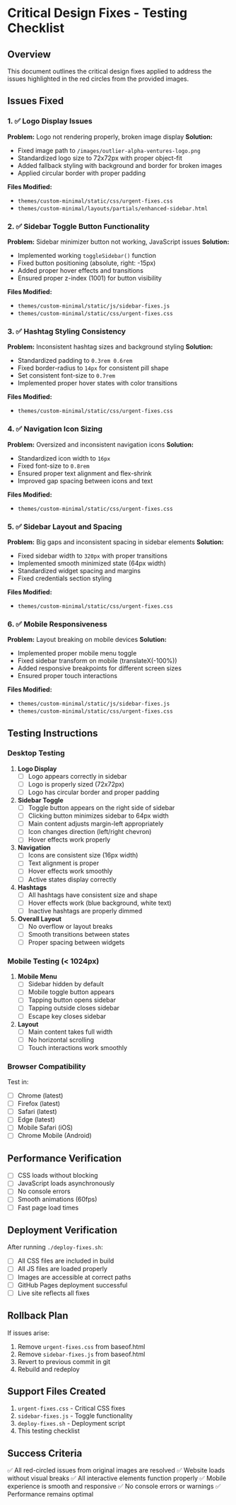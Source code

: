 # Critical Design Fixes - Testing Checklist

## Overview
This document outlines the critical design fixes applied to address the issues highlighted in the red circles from the provided images.

## Issues Fixed

### 1. ✅ Logo Display Issues
**Problem:** Logo not rendering properly, broken image display
**Solution:** 
- Fixed image path to `/images/outlier-alpha-ventures-logo.png`
- Standardized logo size to 72x72px with proper object-fit
- Added fallback styling with background and border for broken images
- Applied circular border with proper padding

**Files Modified:**
- `themes/custom-minimal/static/css/urgent-fixes.css`
- `themes/custom-minimal/layouts/partials/enhanced-sidebar.html`

### 2. ✅ Sidebar Toggle Button Functionality
**Problem:** Sidebar minimizer button not working, JavaScript issues
**Solution:**
- Implemented working `toggleSidebar()` function
- Fixed button positioning (absolute, right: -15px)
- Added proper hover effects and transitions
- Ensured proper z-index (1001) for button visibility

**Files Modified:**
- `themes/custom-minimal/static/js/sidebar-fixes.js`
- `themes/custom-minimal/static/css/urgent-fixes.css`

### 3. ✅ Hashtag Styling Consistency
**Problem:** Inconsistent hashtag sizes and background styling
**Solution:**
- Standardized padding to `0.3rem 0.6rem`
- Fixed border-radius to `14px` for consistent pill shape
- Set consistent font-size to `0.7rem`
- Implemented proper hover states with color transitions

**Files Modified:**
- `themes/custom-minimal/static/css/urgent-fixes.css`

### 4. ✅ Navigation Icon Sizing
**Problem:** Oversized and inconsistent navigation icons
**Solution:**
- Standardized icon width to `16px`
- Fixed font-size to `0.8rem`
- Ensured proper text alignment and flex-shrink
- Improved gap spacing between icons and text

**Files Modified:**
- `themes/custom-minimal/static/css/urgent-fixes.css`

### 5. ✅ Sidebar Layout and Spacing
**Problem:** Big gaps and inconsistent spacing in sidebar elements
**Solution:**
- Fixed sidebar width to `320px` with proper transitions
- Implemented smooth minimized state (64px width)
- Standardized widget spacing and margins
- Fixed credentials section styling

**Files Modified:**
- `themes/custom-minimal/static/css/urgent-fixes.css`

### 6. ✅ Mobile Responsiveness
**Problem:** Layout breaking on mobile devices
**Solution:**
- Implemented proper mobile menu toggle
- Fixed sidebar transform on mobile (translateX(-100%))
- Added responsive breakpoints for different screen sizes
- Ensured proper touch interactions

**Files Modified:**
- `themes/custom-minimal/static/js/sidebar-fixes.js`
- `themes/custom-minimal/static/css/urgent-fixes.css`

## Testing Instructions

### Desktop Testing
1. **Logo Display**
   - [ ] Logo appears correctly in sidebar
   - [ ] Logo is properly sized (72x72px)
   - [ ] Logo has circular border and proper padding

2. **Sidebar Toggle**
   - [ ] Toggle button appears on the right side of sidebar
   - [ ] Clicking button minimizes sidebar to 64px width
   - [ ] Main content adjusts margin-left appropriately
   - [ ] Icon changes direction (left/right chevron)
   - [ ] Hover effects work properly

3. **Navigation**
   - [ ] Icons are consistent size (16px width)
   - [ ] Text alignment is proper
   - [ ] Hover effects work smoothly
   - [ ] Active states display correctly

4. **Hashtags**
   - [ ] All hashtags have consistent size and shape
   - [ ] Hover effects work (blue background, white text)
   - [ ] Inactive hashtags are properly dimmed

5. **Overall Layout**
   - [ ] No overflow or layout breaks
   - [ ] Smooth transitions between states
   - [ ] Proper spacing between widgets

### Mobile Testing (< 1024px)
1. **Mobile Menu**
   - [ ] Sidebar hidden by default
   - [ ] Mobile toggle button appears
   - [ ] Tapping button opens sidebar
   - [ ] Tapping outside closes sidebar
   - [ ] Escape key closes sidebar

2. **Layout**
   - [ ] Main content takes full width
   - [ ] No horizontal scrolling
   - [ ] Touch interactions work smoothly

### Browser Compatibility
Test in:
- [ ] Chrome (latest)
- [ ] Firefox (latest)
- [ ] Safari (latest)
- [ ] Edge (latest)
- [ ] Mobile Safari (iOS)
- [ ] Chrome Mobile (Android)

## Performance Verification
- [ ] CSS loads without blocking
- [ ] JavaScript loads asynchronously
- [ ] No console errors
- [ ] Smooth animations (60fps)
- [ ] Fast page load times

## Deployment Verification
After running `./deploy-fixes.sh`:
- [ ] All CSS files are included in build
- [ ] All JS files are loaded properly
- [ ] Images are accessible at correct paths
- [ ] GitHub Pages deployment successful
- [ ] Live site reflects all fixes

## Rollback Plan
If issues arise:
1. Remove `urgent-fixes.css` from baseof.html
2. Remove `sidebar-fixes.js` from baseof.html
3. Revert to previous commit in git
4. Rebuild and redeploy

## Support Files Created
1. `urgent-fixes.css` - Critical CSS fixes
2. `sidebar-fixes.js` - Toggle functionality
3. `deploy-fixes.sh` - Deployment script
4. This testing checklist

## Success Criteria
✅ All red-circled issues from original images are resolved
✅ Website loads without visual breaks
✅ All interactive elements function properly
✅ Mobile experience is smooth and responsive
✅ No console errors or warnings
✅ Performance remains optimal